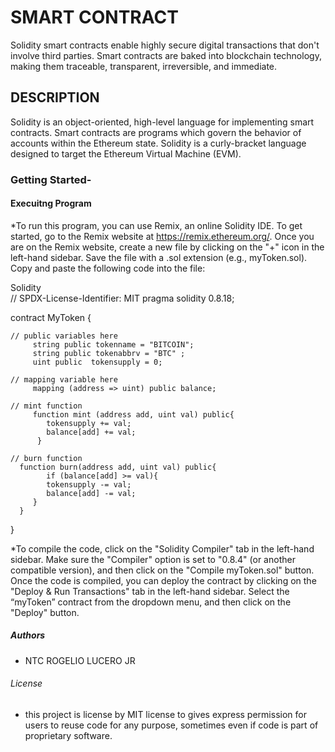 # SMART CONTRACT

Solidity smart contracts enable highly secure digital transactions that don't involve third parties. Smart contracts are baked into blockchain technology, making them traceable, transparent, irreversible, and immediate.


## DESCRIPTION

Solidity is an object-oriented, high-level language for implementing smart contracts. Smart contracts are programs which govern the behavior of accounts within the Ethereum state. Solidity is a curly-bracket language designed to target the Ethereum Virtual Machine (EVM).

### Getting Started-



#### Execuitng Program
*To run this program, you can use Remix, an online Solidity IDE. To get started, go to the Remix website at https://remix.ethereum.org/. Once you are on the Remix website, create a new file by clicking on the "+" icon in the left-hand sidebar. Save the file with a .sol extension (e.g., myToken.sol). Copy and paste the following code into the file:

Solidity  
// SPDX-License-Identifier: MIT
pragma solidity 0.8.18;

contract MyToken {

    // public variables here
         string public tokenname = "BITCOIN";
         string public tokenabbrv = "BTC" ;
         uint public  tokensupply = 0;
   
    // mapping variable here
         mapping (address => uint) public balance;

    // mint function
         function mint (address add, uint val) public{
            tokensupply += val;
            balance[add] += val;
          }

    // burn function
      function burn(address add, uint val) public{
            if (balance[add] >= val){
            tokensupply -= val;
            balance[add] -= val;
         }
      }
   }


*To compile the code, click on the "Solidity Compiler" tab in the left-hand sidebar. Make sure the "Compiler" option is set to "0.8.4" (or another compatible version), and then click on the "Compile myToken.sol" button.
Once the code is compiled, you can deploy the contract by clicking on the "Deploy & Run Transactions" tab in the left-hand sidebar. Select the “myToken” contract from the dropdown menu, and then click on the "Deploy" button.


##### Authors
* NTC ROGELIO LUCERO JR

###### License
* this project is license by MIT license to gives express permission for users to reuse code for any purpose, sometimes even if code is part of proprietary software.
